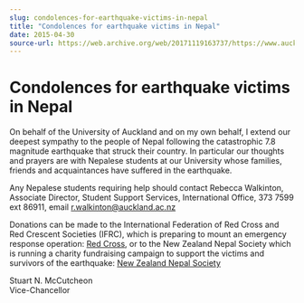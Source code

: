 ```yaml
---
slug: condolences-for-earthquake-victims-in-nepal
title: "Condolences for earthquake victims in Nepal"
date: 2015-04-30
source-url: https://web.archive.org/web/20171119163737/https://www.auckland.ac.nz/en/about/news-events-and-notices/notices/notices-2015/condolences-for-earthquake-victims-in-nepal.html
---
```

Condolences for earthquake victims in Nepal
===========================================

On behalf of the University of Auckland and on my own behalf, I extend our deepest sympathy to the people of Nepal following the catastrophic 7.8 magnitude earthquake that struck their country. In particular our thoughts and prayers are with Nepalese students at our University whose families, friends and acquaintances have suffered in the earthquake.

Any Nepalese students requiring help should contact Rebecca Walkinton, Associate Director, Student Support Services, International Office, 373 7599 ext 86911, email [r.walkinton@auckland.ac.nz](mailto:r.walkinton@auckland.ac.nz)

Donations can be made to the International Federation of Red Cross and Red Crescent Societies (IFRC), which is preparing to mount an emergency response operation: [Red Cross](https://www.redcross.org.nz/what-we-do/around-the-world/stories/red-cross-in-action-following-earthquake-in-nepal/), or to the New Zealand Nepal Society which is running a charity fundraising campaign to support the victims and survivors of the earthquake: [New Zealand Nepal Society](http://www.nznepalsociety.co.nz/nzns/)

Stuart N. McCutcheon  
Vice-Chancellor
